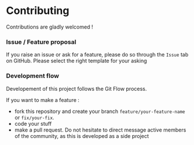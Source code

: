 # Contributing

Contributions are gladly welcomed !

### Issue / Feature proposal
If you raise an issue or ask for a feature, please do so through the `Issue` tab on GitHub. Please select the right template for your asking

### Development flow
Developement of this project follows the Git Flow process.

If you want to make a feature : 
- fork this repository and create your branch `feature/your-feature-name` or `fix/your-fix`.
- code your stuff
- make a pull request. Do not hesitate to direct message active members of the community, as this is developed as a side project